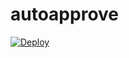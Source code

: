 # autoapprove

[![Deploy](https://www.herokucdn.com/deploy/button.svg)](https://heroku.com/deploy?template=https://github.com/Jiyad777/Prince)
